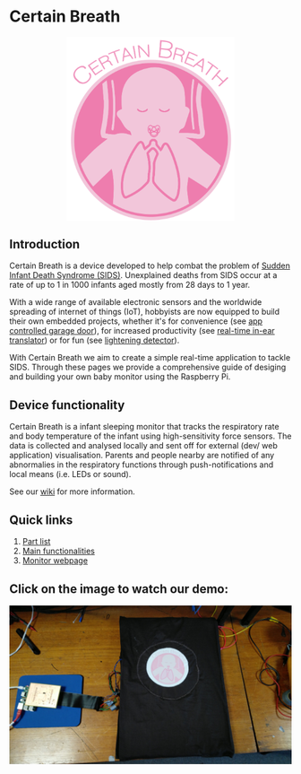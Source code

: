 # Certain Breath
<p align="center">
  <img src="https://github.com/tmpabc/certainbreath/blob/master/resources/images/CertainBreath_wiki.png" align="middle" width=300>
</p>

## Introduction

Certain Breath is a device developed to help combat the problem of [Sudden Infant Death Syndrome (SIDS)](https://en.wikipedia.org/wiki/Sudden_infant_death_syndrome). Unexplained deaths from SIDS occur at a rate of up to 1 in 1000 infants aged mostly from 28 days to 1 year.

With a wide range of available electronic sensors and the worldwide spreading of internet of things (IoT), hobbyists are now equipped to build their own embedded projects, whether it's for convenience (see [app controlled garage door](https://www.amazon.co.uk/OWSOO-Controller-Compatible-Control-Function/dp/B07FM6HMZ6)), for increased productivity (see [real-time in-ear translator](https://github.com/steven-king/660-storytelling-vr/wiki/Emerging-Tech:-Pilot)) or for fun (see [lightening detector](http://runtimeprojects.com/2016/02/a-lightning-detector-for-arduino/)).

With Certain Breath we aim to create a simple real-time application to tackle SIDS. Through these pages we provide a comprehensive guide of desiging and building your own baby monitor using the Raspberry Pi.

## Device functionality

Certain Breath is a infant sleeping monitor that tracks the respiratory rate and body temperature of the infant using high-sensitivity force sensors. The data is collected and analysed locally and sent off for external (dev/ web application) visualisation. Parents and people nearby are notified of any abnormalies in the respiratory functions through push-notifications and local means (i.e. LEDs or sound). 

See our [wiki](https://github.com/tmpabc/certainbreath/wiki/) for more information.

## Quick links

1) [Part list](https://github.com/tmpabc/certainbreath/wiki/Component-List)  
2) [Main functionalities](https://github.com/tmpabc/certainbreath/wiki/Device-Functionality)  
3) [Monitor webpage](http://certainbreath.herokuapp.com)  

## Click on the image to watch our demo:

[![Watch the video](resources/images/Main.jpg)](https://youtu.be/7yckkaL0iu4)
